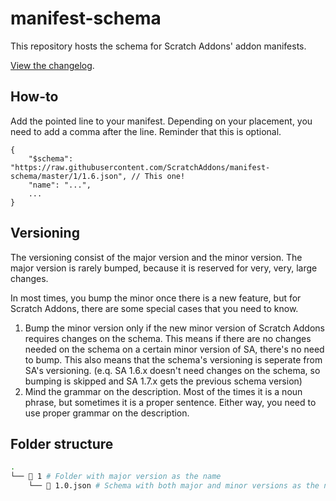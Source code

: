 # manifest-schema

This repository hosts the schema for Scratch Addons' addon manifests.

[View the changelog](https://github.com/ScratchAddons/manifest-schema/wiki/Changelog).

## How-to

Add the pointed line to your manifest. Depending on your placement, you need to add a comma after the line. Reminder that this is optional.

```json5
{
    "$schema": "https://raw.githubusercontent.com/ScratchAddons/manifest-schema/master/1/1.6.json", // This one!
    "name": "...",
    ...
}
```

## Versioning

The versioning consist of the major version and the minor version. The major version is rarely bumped, because it is reserved for very, very, large changes.

In most times, you bump the minor once there is a new feature, but for Scratch Addons, there are some special cases that you need to know.

1. Bump the minor version only if the new minor version of Scratch Addons requires changes on the schema.
This means if there are no changes needed on the schema on a certain minor version of SA, there's no need to bump. This also means that the schema's versioning is seperate from SA's versioning. (e.q. SA 1.6.x doesn't need changes on the schema, so bumping is skipped and SA 1.7.x gets the previous schema version)
2. Mind the grammar on the description.
Most of the times it is a noun phrase, but sometimes it is a proper sentence. Either way, you need to use proper grammar on the description.

## Folder structure

```bash
.
└── 📂 1 # Folder with major version as the name
    └── 📜 1.0.json # Schema with both major and minor versions as the name
```
